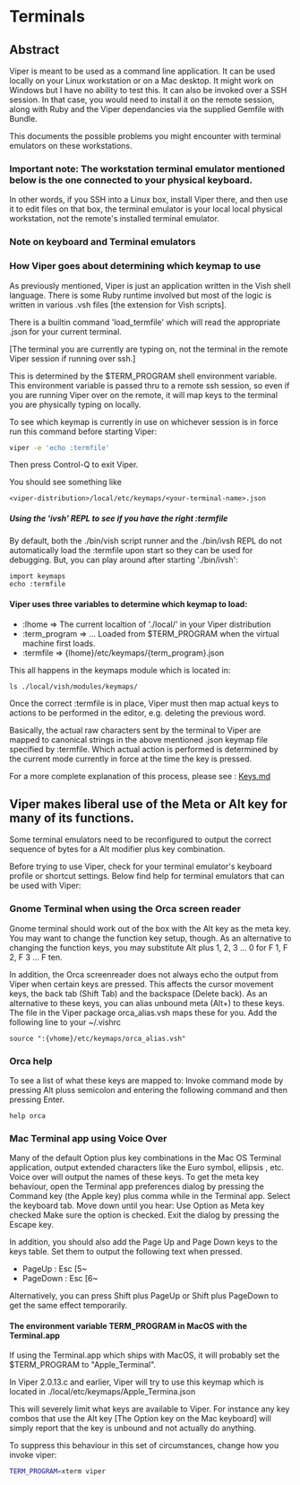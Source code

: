 # Terminals

## Abstract

Viper is meant to be used as a command line application. It can be used locally
on your Linux workstation or on a Mac desktop. It might work on Windows
but I have no ability to test this. It can also be invoked over a SSH session.
In that case, you would need to install it on the remote session, along with Ruby
and the Viper dependancies via the supplied Gemfile with Bundle.

This documents the possible problems you might encounter
with terminal emulators on these workstations.

### Important note: The workstation terminal emulator mentioned below is the one connected to your physical keyboard.

In other words, if you SSH into a Linux box, install Viper there, and then
use it to edit files on that box, the terminal emulator is your local local physical
workstation, not the remote's installed terminal emulator.


### Note on keyboard and Terminal emulators

### How Viper goes about determining which keymap to use

As previously mentioned, Viper is just an application written in the Vish
shell language. There is some Ruby runtime involved but most of the logic
is written in various .vsh files [the extension for Vish scripts].

There is a  builtin command 'load_termfile' which will read the appropriate .json for your current terminal.

[The terminal you are currently are typing on, not the terminal in the remote Viper session if running over ssh.]

This is determined by the $TERM_PROGRAM shell environment variable.
This environment variable is passed thru to a remote ssh session, so even if you
are running Viper over on the remote, it will map keys to the terminal you
are physically typing on locally.

To see which keymap is currently in use on whichever session is in force
run this command before starting Viper:

```bash
viper -e 'echo :termfile'
```

Then press Control-Q to exit Viper.

You should see something like

```
<viper-distribution>/local/etc/keymaps/<your-terminal-name>.json
```



 
##### Using the 'ivsh' REPL to see if you have the right :termfile

By default, both the ./bin/vish script runner and the ./bin/ivsh REPL do not
automatically load the :termfile  upon start so they can be used for debugging.
But, you can play around  after starting './bin/ivsh':

```
import keymaps
echo :termfile
```



#### Viper uses three variables to determine which keymap to load:

- :lhome => The current localtion of './local/' in your Viper distribution
- :term_program => ...  Loaded from $TERM_PROGRAM when the virtual machine first loads.
- :termfile => {lhome}/etc/keymaps/{term_program}.json

This all happens in the keymaps module which is located in:

```
ls ./local/vish/modules/keymaps/
```


Once the correct :termfile is in place, Viper must then map actual keys
to actions  to be performed in the editor, e.g. deleting the previous word.

Basically, the actual raw characters sent by the terminal to Viper are mapped
to canonical strings in the above mentioned .json keymap file specified by :termfile.
Which actual action is performed is determined by the current mode currently
 in force at the time the key is pressed.

For a more complete explanation of this process, please see : [Keys.md](Keys.md)


## Viper makes liberal use of  the Meta or Alt key for many of its functions.
Some terminal emulators need to be reconfigured to output the correct sequence
of bytes for a Alt modifier plus key combination.

Before trying to use Viper, check for your terminal emulator's keyboard profile or shortcut settings.
Below find help for terminal emulators that can be used with Viper:

### Gnome Terminal when using the Orca screen reader

Gnome terminal should work out of the box with the Alt key as the meta key.
You may want to change the function key setup, though.
As an alternative to changing the function keys, you may substitute Alt plus 1, 2, 3 ... 0 for  F 1, F 2, F 3 ... F ten.

In addition, the Orca screenreader does not always echo the output from Viper when certain keys are pressed.
This affects the cursor movement keys, the back tab (Shift Tab) and the backspace (Delete back).
As an alternative to these keys, you can alias unbound meta (Alt+) to these keys.
The file in the Viper package orca_alias.vsh maps these for you.
Add the following line to your ~/.vishrc

```
source ":{vhome}/etc/keymaps/orca_alias.vsh"
```


### Orca help

To see a list of what these keys are mapped to: Invoke command mode by
pressing Alt pluss semicolon and entering the following command and then pressing Enter.

```
help orca
```


### Mac Terminal app using Voice Over

Many of the default Option plus key combinations in the Mac OS Terminal application,
output extended characters like the Euro symbol, ellipsis , etc.
Voice over will output the names of these keys.
To get the meta key behaviour, open the Terminal app preferences dialog
by pressing the Command key (the Apple key) plus comma while in the Terminal app.
Select the keyboard tab. Move down until you hear:
Use Option as Meta key checked
Make sure the  option is checked. Exit the dialog by pressing the Escape key.

In addition, you should also add the Page Up and Page Down keys to the keys table.
Set them to output the following text when pressed.

- PageUp : Esc [5~
- PageDown : Esc [6~

Alternatively, you can press Shift plus PageUp or Shift plus PageDown
to get the same effect temporarily.



#### The environment variable TERM_PROGRAM in MacOS with the Terminal.app

If using the Terminal.app which ships with MacOS, it will probably set the $TERM_PROGRAM to "Apple_Terminal".

In Viper 2.0.13.c and earlier, Viper will try to use this keymap which
is located in ./local/etc/keymaps/Apple_Termina.json

This will severely limit what keys are available to Viper.
For instance any key combos that use the Alt key [The Option key on the Mac keyboard]
will simply report that the key is unbound and not actually do anything.

To suppress this behaviour in this set of circumstances, change how you
invoke viper:

```bash
TERM_PROGRAM=xterm viper
```


